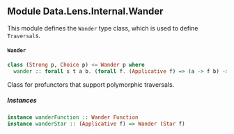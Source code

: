 ## Module Data.Lens.Internal.Wander

This module defines the `Wander` type class, which is used to define `Traversal`s.

#### `Wander`

``` purescript
class (Strong p, Choice p) <= Wander p where
  wander :: forall s t a b. (forall f. (Applicative f) => (a -> f b) -> s -> f t) -> p a b -> p s t
```

Class for profunctors that support polymorphic traversals.

##### Instances
``` purescript
instance wanderFunction :: Wander Function
instance wanderStar :: (Applicative f) => Wander (Star f)
```


